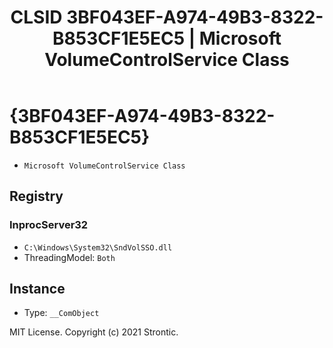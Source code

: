 ﻿---
title: "CLSID 3BF043EF-A974-49B3-8322-B853CF1E5EC5 | Microsoft VolumeControlService Class"
excerpt: What is COM-Object CLSID 3BF043EF-A974-49B3-8322-B853CF1E5EC5?
---

# {3BF043EF-A974-49B3-8322-B853CF1E5EC5}

* `Microsoft VolumeControlService Class`

## Registry


### InprocServer32

* `C:\Windows\System32\SndVolSSO.dll`
* ThreadingModel: `Both`

## Instance

* Type: `__ComObject`

MIT License. Copyright (c) 2021 Strontic.


